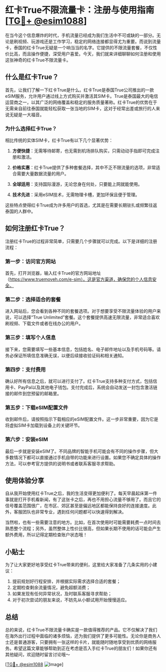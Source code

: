 # 红卡True不限流量卡：注册与使用指南[[TG💪+ @esim1088](https://t.me/s/esim1088)]

在当今这个信息爆炸的时代，手机流量已经成为我们生活中不可或缺的一部分。无论是刷视频、玩游戏还是工作学习，稳定的网络连接都显得尤为重要。而说到流量卡，泰国的红卡True无疑是一个响当当的名字。它提供的不限流量套餐，不仅性价比高，而且操作便捷，深受用户喜爱。今天，我们就来详细聊聊如何注册和使用这张神奇的红卡True不限流量卡。

## 什么是红卡True？

首先，让我们了解一下红卡True是什么。红卡True是泰国True公司推出的一款eSIM服务，允许用户通过线上方式购买并激活其SIM卡。True是泰国最大的电信运营商之一，以其广泛的网络覆盖和稳定的服务质量著称。红卡True的优势在于无需亲自前往泰国就能轻松获取一张当地的SIM卡，这对于经常出差或旅行的人来说无疑是一大福音。

### 为什么选择红卡True？

相比传统的实体SIM卡，红卡True有以下几个显著优势：

1. **方便快捷**：无需等待邮寄，也无需到机场排队购买，只需动动手指即可完成注册和激活。
   
2. **价格实惠**：红卡True提供了多种套餐选择，其中不乏不限流量的选项，非常适合需要大量数据流量的用户。
   
3. **全球适用**：支持国际漫游，无论您身在何处，只要能上网就能使用。

4. **技术先进**：采用eSIM技术，无需物理卡槽，更加环保且便于管理。

这些特点使得红卡True成为许多用户的首选，尤其是在需要长期驻扎或频繁往返泰国的人群中。

## 如何注册红卡True？

注册红卡True的过程非常简单，只需要几个步骤就可以完成。以下是详细的注册流程：

### 第一步：访问官方网站

首先，打开浏览器，输入红卡True的官方网站地址（https://www.truemoveh.com/e-sim）。这是官方渠道，确保您的个人信息安全。

### 第二步：选择适合的套餐

进入网站后，您会看到各种不同的套餐选项。对于想要享受不限流量体验的用户来说，可以选择“True Unlimited”套餐。这个套餐提供高速无限流量，非常适合喜欢刷视频、下载文件或者在线办公的用户。

### 第三步：填写个人信息

接下来，您需要填写一些基本信息，包括姓名、电子邮件地址以及手机号码等。请务必保证所填信息准确无误，以便后续接收验证码和相关通知。

### 第四步：支付费用

确认好所有信息之后，就可以进行支付了。红卡True支持多种支付方式，包括信用卡、PayPal以及其他电子钱包。支付完成后，系统会自动发送一封包含激活链接的邮件到您预留的邮箱里。

### 第五步：下载eSIM配置文件

收到邮件后，请按照指示下载相应的eSIM配置文件。这一步非常重要，因为它是将虚拟SIM卡加载到设备上的关键环节。

### 第六步：安装eSIM

最后一步就是安装eSIM了。不同品牌的智能手机可能会有不同的操作步骤，但大多数情况下都可以直接通过手机自带的功能来进行设置。如果您不确定具体的操作方法，可以参考官方提供的说明书或者联系客服寻求帮助。

## 使用体验分享

自从我开始使用红卡True之后，我的生活变得更加便利了。每天早晨起床第一件事就是打开手机看新闻，有了这张卡之后，再也不用担心流量不够用了。而且它的信号覆盖范围很广，在市区、郊区甚至是偏远地区都能保持良好的连接速度。此外，客服团队也非常专业，遇到任何问题都可以快速得到解决。

当然啦，也有一些需要注意的地方。比如，在首次使用时可能需要耗费一点时间去熟悉整个流程；另外，虽然整体上性价比很高，但如果长期不使用的话可能会产生额外费用，所以记得定期检查账户状态哦！

## 小贴士

为了让大家更好地享受红卡True带来的便利，这里给大家准备了几条实用的小建议：

1. 提前规划好行程安排，并根据实际需求选择合适的套餐；
2. 定期检查剩余流量情况，避免超额消费；
3. 如果发现有任何异常状况，及时联系客服寻求帮助；
4. 对于初次尝试的朋友来说，不妨先从小额试用开始慢慢适应。

## 总结

总的来说，红卡True不限流量卡确实是一款值得推荐的产品。它不仅解决了我们在海外出行过程中面临的诸多烦恼，还为我们提供了更多可能性。无论你是商务人士还是普通游客，只要拥有一张这样的卡片，就能随时随地享受到优质的网络服务。希望这篇文章能够帮助到正在考虑是否入手红卡True的朋友们！如果你还有其他疑问，欢迎随时留言讨论哦～

[[TG💪+ @esim1088](https://t.me/s/esim1088) ![Image](https://i.postimg.cc/4NQfJmqS/Snipaste-2025-05-13-00-14-12.png)]